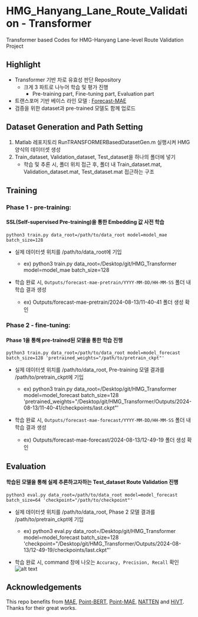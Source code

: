 # HMG_Hanyang_Lane_Route_Validation - Transformer
Transformer based Codes for HMG-Hanyang Lane-level Route Validation Project

## Highlight
- Transformer 기반 차로 유효성 판단 Repository
    - 크게 3 파트로 나누어 학습 및 평가 진행
        - Pre-training part, Fine-tuning part, Evaluation part
- 트랜스포머 기반 베이스 라인 모델 : <a href="https://github.com/jchengai/forecast-mae">Forecast-MAE</a>
- 검증을 위한 dataset과 pre-trained 모델도 함께 업로드

## Dataset Generation and Path Setting
1. Matlab 레포지토리 RunTRANSFORMERBasedDatasetGen.m 실행시켜 HMG 양식의 데이터셋 생성
2. Train_dataset, Validation_dataset, Test_dataset을 하나의 폴더에 넣기
    - 학습 및 추론 시, 폴더 위치 접근 후, 폴더 내 Train_dataset.mat, Validation_dataset.mat, Test_dataset.mat 접근하는 구조

## Training
### Phase 1 - pre-training:
#### SSL(Self-supervised Pre-training)을 통한 Embedding 값 사전 학습
```
python3 train.py data_root=/path/to/data_root model=model_mae batch_size=128
```
- 실제 데이터셋 위치를 /path/to/data_root에 기입
    - ex) python3 train.py data_root=/Desktop/git/HMG_Transformer model=model_mae batch_size=128

- 학습 완료 시, ```Outputs/forecast-mae-pretrain/YYYY-MM-DD/HH-MM-SS``` 폴더 내 학습 결과 생성
    - ex) Outputs/forecast-mae-pretrain/2024-08-13/11-40-41 폴더 생성 확인

### Phase 2 - fine-tuning:
#### Phase 1을 통해 pre-trained된 모델을 통한 학습 진행
```
python3 train.py data_root=/path/to/data_root model=model_forecast batch_size=128 'pretrained_weights="/path/to/pretrain_ckpt"'
```
- 실제 데이터셋 위치를 /path/to/data_root, Pre-training 모델 결과를 /path/to/pretrain_ckpt에 기입
    - ex) python3 train.py data_root=/Desktop/git/HMG_Transformer model=model_forecast batch_size=128 'pretrained_weights="/Desktop/git/HMG_Transformer/Outputs/2024-08-13/11-40-41/checkpoints/last.ckpt"'

- 학습 완료 시, ```Outputs/forecast-mae-forecast/YYYY-MM-DD/HH-MM-SS``` 폴더 내 학습 결과 생성
    - ex) Outputs/forecast-mae-forecast/2024-08-13/12-49-19 폴더 생성 확인

## Evaluation
#### 학습된 모델을 통해 실제 추론하고자하는 Test_dataset Route Validation 진행
```
python3 eval.py data_root=/path/to/data_root model=model_forecast batch_size=64 'checkpoint="/path/to/checkpoint"'
```
- 실제 데이터셋 위치를 /path/to/data_root, Phase 2 모델 결과를 /path/to/pretrain_ckpt에 기입
    - ex) python3 eval.py data_root=/Desktop/git/HMG_Transformer model=model_forecast batch_size=128 'checkpoint="/Desktop/git/HMG_Transformer/Outputs/2024-08-13/12-49-19/checkpoints/last.ckpt"'

- 학습 완료 시, command 창에 나오는 ```Accuracy, Precision, Recall``` 확인
![alt text](image.png)

## Acknowledgements

This repo benefits from [MAE](https://github.com/facebookresearch/mae), [Point-BERT](https://github.com/lulutang0608/Point-BERT), [Point-MAE](https://github.com/Pang-Yatian/Point-MAE), [NATTEN](https://github.com/SHI-Labs/NATTEN) and [HiVT](https://github.com/ZikangZhou/HiVT). Thanks for their great works.
